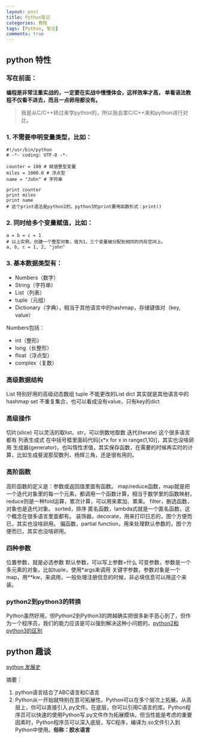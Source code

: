 ```yaml
---
layout: post
title: Python笔记
categories: 教程
tags: [Python, 笔记]
comments: true
---
```


## python 特性

### 写在前面：

**编程是非常注重实战的，一定要在实战中慢慢体会，这样效率才高，
单看语法教程不仅看不进去，而且一点卵用都没有。**

>我是从C/C++转过来学python的，所以我会拿C/C++来和python进行对比。

### 1. 不需要申明变量类型，比如：

```
#!/usr/bin/python
# -*- coding: UTF-8 -*-

counter = 100 # 赋值整型变量
miles = 1000.0 # 浮点型
name = "John" # 字符串

print counter
print miles
print name
# 这个print语法是python2的，python3的print要用函数形式：print()
```


### 2. 同时给多个变量赋值，比如：

```
a = b = c = 1
# 以上实例，创建一个整型对象，值为1，三个变量被分配到相同的内存空间上。
a, b, c = 1, 2, "john"
```

### 3. 基本数据类型有：

- Numbers（数字）
- String（字符串）
- List（列表）
- tuple（元组）
- Dictionary（字典），相当于其他语言中的hashmap，存储键值对（key, value）

Numbers包括：

- int（整形）
- long（长整形）
- float（浮点型）
- complex（复数）

### 高级数据结构

List  特别好用的高级动态数组
tuple 不能更改的List
dict  其实就是其他语言中的hashmap
set   不重复集合，也可以看成没有value，只有key的dict

### 高级操作

切片(slice) 可以灵活的取list、str，可以倒数地取数
迭代(Iterate) 这个很多语言都有
列表生成式 在中括号框里面码代码[x*x for x in range(1,10)]，其实也没啥卵用
生成器(generator)，也叫惰性求值，其实保存函数，在需要的时候再实时的计算，比如生成斐波那契数列、杨辉三角，还是很有用的。

### 高阶函数

高阶函数的定义是：参数或返回值里面有函数。
map/reduce函数，map就是把一个迭代对象里的每一个元素，都调用一个函数计算，相当于数学里的函数映射，reduce则是一种fold运算，累次计算，可以用来累加、累乘。
filter，删选函数，对象也是迭代对象。
sorted，排序
匿名函数，lambda式就是一个匿名函数，这个概念在很多语言里面都有。
装饰器，decorate，用来打印日志的，图个方便而已，其实也没啥卵用。
偏函数，partial function，用来处理默认参数的，图个方便而已，其实也没啥卵用。

### 四种参数

位置参数，就是必选参数
默认参数，可以写上参数=什么
可变参数，参数是一个多元素的对象，比如tuple，使用*args来调用
关键字参数，参数对象是一个map，用**kw，来调用，一般处理注册信息的时候，非必填信息可以用这个来装。

### python2到python3的转换

Python虽然好用，但Python2到Python3的跨越确实把很多新手恶心到了，但作为一个程序员，我们的能力应该是可以强到解决这种小问题的。[python2和python3的区别](https://gist.github.com/scturtle/3060332)

## python 趣谈

[python 发展史](https://www.15yan.com/story/1JKTBQvVk5e/)

摘要：
1. python语言结合了ABC语言和C语言
2. Python从一开始就特别在意可拓展性。Python可以在多个层次上拓展。从高层上，你可以直接引入.py文件。在底层，你可以引用C语言的库。Python程序员可以快速的使用Python写.py文件作为拓展模块。但当性能是考虑的重要因素时，Python程序员可以深入底层，写C程序，编译为.so文件引入到Python中使用。**俗称：胶水语言**
